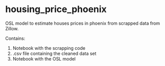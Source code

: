 # housing_price_phoenix
OSL model to estimate houses prices in phoenix from scrapped data from Zillow.

Contains: 
1. Notebook with the scrapping code
2. .csv file containing the cleaned data set
3. Notebook with the OSL model

